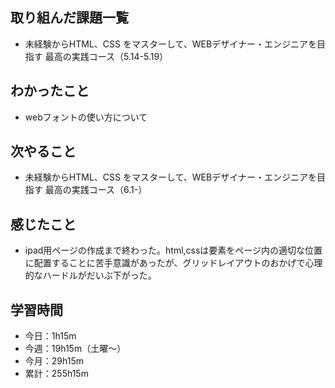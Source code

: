  ## 取り組んだ課題一覧
- 未経験からHTML、CSS をマスターして、WEBデザイナー・エンジニアを目指す 最高の実践コース（5.14-5.19）
## わかったこと
- webフォントの使い方について
## 次やること
- 未経験からHTML、CSS をマスターして、WEBデザイナー・エンジニアを目指す 最高の実践コース（6.1-）
## 感じたこと
- ipad用ページの作成まで終わった。html,cssは要素をページ内の適切な位置に配置することに苦手意識があったが、グリッドレイアウトのおかげで心理的なハードルがだいぶ下がった。
## 学習時間
- 今日：1h15m
- 今週：19h15m（土曜〜）
- 今月：29h15m
- 累計：255h15m